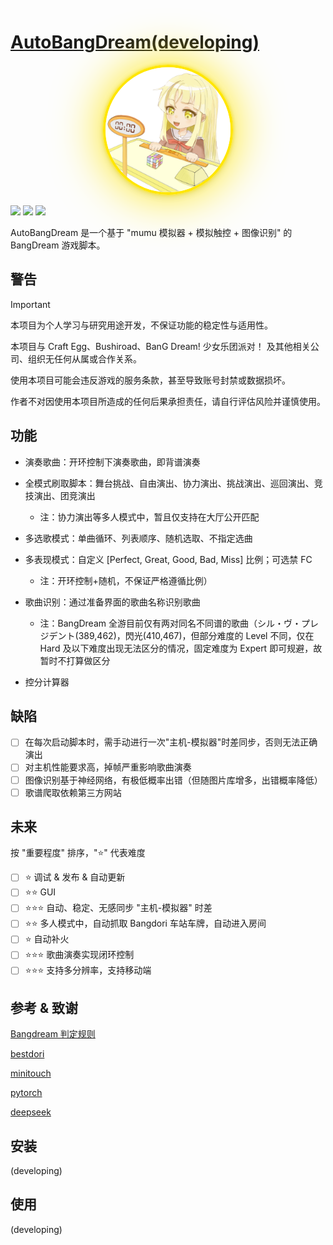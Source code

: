# [AutoBangDream(developing)](https://github.com/MoYuFang/AutoBangDream)

<div align="center">
  <a href="https://github.com/MoYuFang/AutoBangDream">
    <img src="kokoro(nbg).png" width="200" height="200" style="
      border-radius: 50%; 
      border: 4px solid #ffe600; 
      box-shadow:
       	0 0 0px #ffe600,    /* 第一层：核心光晕 */
  		0 0 5px #ffe600,    /* 第二层：扩散光晕 */
  		0 0 80px #ffe600,    /* 第三层：外围光晕 */
  		0 4px 12px rgba(0,0,0,0.15);  /* 第四层：原始投影 */
      transition: all 0.3s ease;
    ">
  </a>
</div>

![](https://img.shields.io/badge/version-0.1.0-blue) ![](https://img.shields.io/badge/license-MIT-green) ![](https://img.shields.io/badge/python-3.8%252B-blue)


AutoBangDream 是一个基于 "mumu 模拟器 + 模拟触控 + 图像识别" 的 BangDream 游戏脚本。

## 警告

> [!IMPORTANT]
> 本项目为个人学习与研究用途开发，不保证功能的稳定性与适用性。
>
> 本项目与 Craft Egg、Bushiroad、BanG Dream! 少女乐团派对！ 及其他相关公司、组织无任何从属或合作关系。
>
> 使用本项目可能会违反游戏的服务条款，甚至导致账号封禁或数据损坏。
>
> 作者不对因使用本项目所造成的任何后果承担责任，请自行评估风险并谨慎使用。

## 功能
- 演奏歌曲：开环控制下演奏歌曲，即背谱演奏

- 全模式刷取脚本：舞台挑战、自由演出、协力演出、挑战演出、巡回演出、竞技演出、团竞演出
  - 注：协力演出等多人模式中，暂且仅支持在大厅公开匹配

- 多选歌模式：单曲循环、列表顺序、随机选取、不指定选曲

- 多表现模式：自定义 [Perfect, Great, Good, Bad, Miss] 比例；可选禁 FC
  - 注：开环控制+随机，不保证严格遵循比例）

- 歌曲识别：通过准备界面的歌曲名称识别歌曲
  - 注：BangDream 全游目前仅有两对同名不同谱的歌曲（シル・ヴ・プレジデント(389,462)，閃光(410,467)，但部分难度的 Level 不同，仅在 Hard 及以下难度出现无法区分的情况，固定难度为 Expert 即可规避，故暂时不打算做区分

- 控分计算器

## 缺陷
- [ ] 在每次启动脚本时，需手动进行一次"主机-模拟器"时差同步，否则无法正确演出
- [ ] 对主机性能要求高，掉帧严重影响歌曲演奏
- [ ] 图像识别基于神经网络，有极低概率出错（但随图片库增多，出错概率降低）
- [ ] 歌谱爬取依赖第三方网站

## 未来
按 "重要程度" 排序，"⭐️" 代表难度
- [ ] ⭐️ 调试 & 发布 & 自动更新
- [ ] ⭐️⭐️ GUI
- [ ] ⭐️⭐️⭐️ 自动、稳定、无感同步 "主机-模拟器" 时差
- [ ] ⭐️⭐️ 多人模式中，自动抓取 Bangdori 车站车牌，自动进入房间
- [ ] ⭐️ 自动补火
- [ ] ⭐️⭐️⭐️ 歌曲演奏实现闭环控制
- [ ] ⭐️⭐️⭐️ 支持多分辨率，支持移动端

## 参考 & 致谢

[Bangdream 判定规则](https://bbs.nga.cn/read.php?tid=37717081&rand=669)

[bestdori](https://bestdori.com/info/songs/)

[minitouch](https://github.com/openstf/minitouch)

[pytorch](https://github.com/pytorch/pytorch)

[deepseek](https://chat.deepseek.com/)

## 安装

(developing)

## 使用

(developing)
